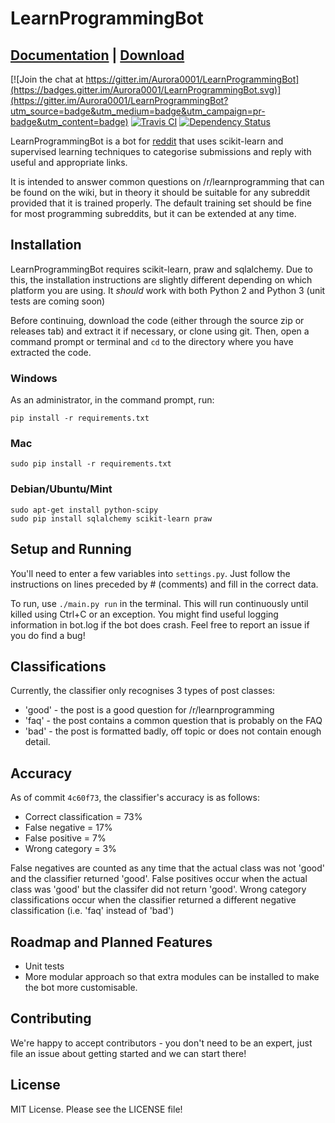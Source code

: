 # LearnProgrammingBot

## [Documentation](https://aurora0001.gitbooks.io/learnprogrammingbot/content/index.html) | [Download](https://github.com/Aurora0001/LearnProgrammingBot/releases)

[![Join the chat at https://gitter.im/Aurora0001/LearnProgrammingBot](https://badges.gitter.im/Aurora0001/LearnProgrammingBot.svg)](https://gitter.im/Aurora0001/LearnProgrammingBot?utm_source=badge&utm_medium=badge&utm_campaign=pr-badge&utm_content=badge)
[![Travis CI](https://travis-ci.org/Aurora0001/LearnProgrammingBot.svg?branch=master)](https://travis-ci.org/Aurora0001/LearnProgrammingBot)
[![Dependency Status](https://www.versioneye.com/user/projects/571ce8b8fcd19a0039f17f9b/badge.svg?style=flat)](https://www.versioneye.com/user/projects/571ce8b8fcd19a0039f17f9b)

LearnProgrammingBot is a bot for [reddit](https://reddit.com) that uses
scikit-learn and supervised learning techniques to categorise submissions and
reply with useful and appropriate links.

It is intended to answer common questions on /r/learnprogramming that can
be found on the wiki, but in theory it should be suitable for any subreddit
provided that it is trained properly. The default training set should be fine
for most programming subreddits, but it can be extended at any time.

## Installation
LearnProgrammingBot requires scikit-learn, praw and sqlalchemy. Due to this, the
installation instructions are slightly different depending on which platform you
are using. It *should* work with both Python 2 and Python 3 (unit tests are
coming soon)

Before continuing, download the code (either through the source zip or releases
tab) and extract it if necessary, or clone using git. Then, open a command
prompt or terminal and `cd` to the directory where you have extracted the code.

### Windows
As an administrator, in the command prompt, run:

    pip install -r requirements.txt

### Mac

    sudo pip install -r requirements.txt

### Debian/Ubuntu/Mint

    sudo apt-get install python-scipy
    sudo pip install sqlalchemy scikit-learn praw

## Setup and Running
You'll need to enter a few variables into `settings.py`. Just follow the
instructions on lines preceded by # (comments) and fill in the correct data.

To run, use `./main.py run` in the terminal. This will run continuously until
killed using Ctrl+C or an exception. You might find useful logging information
in bot.log if the bot does crash. Feel free to report an issue if you do find a
bug!

## Classifications
Currently, the classifier only recognises 3 types of post classes:

- 'good' - the post is a good question for /r/learnprogramming
- 'faq' - the post contains a common question that is probably on the FAQ
- 'bad' - the post is formatted badly, off topic or does not contain enough
detail.

## Accuracy
As of commit `4c60f73`, the classifier's accuracy is as follows:

- Correct classification = 73%
- False negative = 17%
- False positive = 7%
- Wrong category = 3%

False negatives are counted as any time that the actual class was not 'good' and
the classifier returned 'good'. False positives occur when the actual class was
'good' but the classifer did not return 'good'. Wrong category classifications
occur when the classifier returned a different negative classification (i.e.
'faq' instead of 'bad')

## Roadmap and Planned Features
- Unit tests
- More modular approach so that extra modules can be installed to make the bot
more customisable.

## Contributing
We're happy to accept contributors - you don't need to be an expert, just file
an issue about getting started and we can start there!

## License

MIT License. Please see the LICENSE file!

